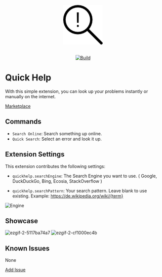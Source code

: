 <div id="logo" align="center">
  <a href="https://github.com/emilkrebs/quick-help" target="_blank" rel="noopener noreferrer">
    <img width="128" alt="Quick Help Logo" src="https://raw.githubusercontent.com/emilkrebs/Quick-Help/main/icon.png">
  </a>
</div>
<br>
<div id="badges" align="center">
  
   [![Build](https://github.com/emilkrebs/quick-help/actions/workflows/build.yml/badge.svg)](https://github.com/emilkrebs/quick-help/actions/workflows/build.yml)
  
</div>

# Quick Help

With this simple extension, you can look up your problems instantly or manually on the internet.

[Marketplace](https://marketplace.visualstudio.com/items?itemName=EmilKrebs.quickhelp)

## Commands
* `Search Online`: Search something up online.
* `Quick Search`: Select an error and look it up.
## Extension Settings
This extension contributes the following settings:

* `quickhelp.searchEngine`: The Search Engine you want to use.
( Google, DuckDuckGo, Bing, Ecosia, StackOverflow )

* `quickhelp.searchPattern`: Your search pattern. Leave blank to use existing. Example: https://de.wikipedia.org/wiki/{term}

![Engine](https://user-images.githubusercontent.com/68400102/162857553-f062004f-92fc-4f14-80c8-d69a9688f779.png)

## Showcase
![ezgif-2-5117ba74a7](https://user-images.githubusercontent.com/68400102/162854829-005c2349-1c2f-4282-9089-5e32224277a2.gif)
![ezgif-2-cf1000ec4b](https://user-images.githubusercontent.com/68400102/162856834-952c2db5-5fc6-4ad0-9f5f-2369f954ccfb.gif)

## Known Issues
None

[Add Issue](https://github.com/emilkrebs/Quick-Help/issues/new)

